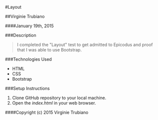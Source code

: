 #Layout

##Virginie Trubiano 

####January 19th, 2015

###Description

>I completed the "Layout" test to get admitted to Epicodus and proof that I was able to use Bootstrap. 

###Technologies Used  

* HTML
* CSS
* Bootstrap

###Setup Instructions

1. Clone GitHub repository to your local machine.
1. Open the *index.html* in your web browser.

####Copyright (c) 2015 Virginie Trubiano
